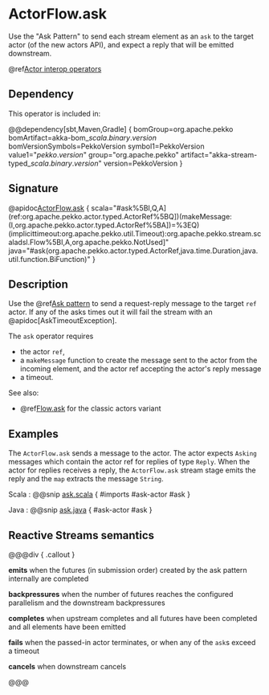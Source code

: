 # ActorFlow.ask

Use the "Ask Pattern" to send each stream element as an `ask` to the target actor (of the new actors API), and expect a reply that will be emitted downstream.

@ref[Actor interop operators](../index.md#actor-interop-operators)

## Dependency

This operator is included in:

@@dependency[sbt,Maven,Gradle] {
  bomGroup=org.apache.pekko bomArtifact=akka-bom_$scala.binary.version$ bomVersionSymbols=PekkoVersion
  symbol1=PekkoVersion
  value1="$pekko.version$"
  group="org.apache.pekko"
  artifact="akka-stream-typed_$scala.binary.version$"
  version=PekkoVersion
}

## Signature

@apidoc[ActorFlow.ask](ActorFlow$) { scala="#ask%5BI,Q,A](ref:org.apache.pekko.actor.typed.ActorRef%5BQ])(makeMessage:(I,org.apache.pekko.actor.typed.ActorRef%5BA])=%3EQ)(implicittimeout:org.apache.pekko.util.Timeout):org.apache.pekko.stream.scaladsl.Flow%5BI,A,org.apache.pekko.NotUsed]" java="#ask(org.apache.pekko.actor.typed.ActorRef,java.time.Duration,java.util.function.BiFunction)" }

## Description

Use the @ref[Ask pattern](../../../typed/interaction-patterns.md#request-response-with-ask-from-outside-an-actor) to send a request-reply message to the target `ref` actor.
If any of the asks times out it will fail the stream with an @apidoc[AskTimeoutException].

The `ask` operator requires

* the actor `ref`,
* a `makeMessage` function to create the message sent to the actor from the incoming element, and the actor ref accepting the actor's reply message 
* a timeout.

See also:

* @ref[Flow.ask](../Source-or-Flow/ask.md) for the classic actors variant

## Examples

The `ActorFlow.ask` sends a message to the actor. The actor expects `Asking` messages which contain the actor ref for replies of type `Reply`. When the actor for replies receives a reply, the `ActorFlow.ask` stream stage emits the reply and the `map` extracts the message `String`.

Scala
:  @@snip [ask.scala](/akka-stream-typed/src/test/scala/docs/scaladsl/ActorFlowSpec.scala) { #imports #ask-actor #ask }

Java
:   @@snip [ask.java](/akka-stream-typed/src/test/java/docs/javadsl/ActorFlowCompileTest.java) { #ask-actor #ask }


## Reactive Streams semantics

@@@div { .callout }

**emits** when the futures (in submission order) created by the ask pattern internally are completed

**backpressures** when the number of futures reaches the configured parallelism and the downstream backpressures

**completes** when upstream completes and all futures have been completed and all elements have been emitted

**fails** when the passed-in actor terminates, or when any of the `ask`s exceed a timeout

**cancels** when downstream cancels

@@@
